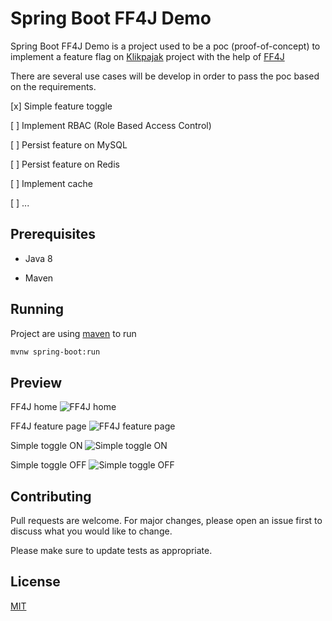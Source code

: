 # Spring Boot FF4J Demo

Spring Boot FF4J Demo is a project used to be a poc (proof-of-concept) to implement a feature flag on [Klikpajak](https://my.klikpajak.id/) project with the help of [FF4J](https://github.com/ff4j/ff4j)

There are several use cases will be develop in order to pass the poc based on the requirements.

[x] Simple feature toggle

[ ] Implement RBAC (Role Based Access Control)

[ ] Persist feature on MySQL

[ ] Persist feature on Redis

[ ] Implement cache

[ ] ...

## Prerequisites

* Java 8

* Maven

## Running

Project are using [maven](https://maven.apache.org/) to run
```bash
mvnw spring-boot:run
```

## Preview

FF4J home
![FF4J home](https://i.ibb.co/HqMbtdr/ff4j-home.png)

FF4J feature page
![FF4J feature page](https://i.ibb.co/QcVmVTK/ff4j-feature-list.png)

Simple toggle ON
![Simple toggle ON](https://i.ibb.co/RpvgnmV/simple-toggle-on.png)

Simple toggle OFF
![Simple toggle OFF](https://i.ibb.co/t3MtDn0/simple-toggle-off.png)

## Contributing
Pull requests are welcome. For major changes, please open an issue first to discuss what you would like to change.

Please make sure to update tests as appropriate.

## License
[MIT](https://choosealicense.com/licenses/mit/)
